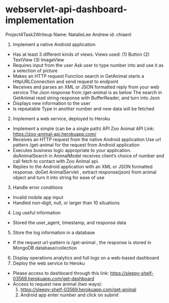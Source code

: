 # webservlet-api-dashboard-implementation
Project4Task2Writeup
Name: NatalieLee Andrew id: chiaenl
1. Implement a native Android application
  * Has at least 3 different kinds of views:
    Views used: (1) Button (2) TextView (3) ImageView
  * Requires input from the user
    Ask user to type number into and use it as a selection of picture
  * Makes an HTTP request
    Function search in GetAnimal starts a HttpURLConnection and send request to endpoint
  * Receives and parses an XML or JSON formatted reply from your web service 
    The Json response from /get-animal is as below
    The search in GetAnimal read string response with BufferReader, and turn into Json
  * Displays new information to the user
  * Is repeatable 
    Type in another number and new data will be fetched

2. Implement a web service, deployed to Heroku
  * Implement a simple (can be a single path) API
    Zoo Animal API Link: https://zoo-animal-api.herokuapp.com/ 
  * Receives an HTTP request from the native Android application Use url pattern /get-animal for the request from Android application
  * Executes business logic appropriate to your application.
    doAnimalSearch in AnimalModel receives client’s choice of number and call fetch to contact with Zoo Animal api.
  * Replies to the Android application with an XML or JSON formatted response.
    doGet AnimalServlet , extract response(json) from animal object and turn it into string for ease of use

3. Handle error conditions
  * Invalid mobile app input
  * Handled non-digit, null, or larger than 10 situations

4. Log useful information
  * Stored the user_agent, timestamp, and response data

5. Store the log information in a database
  * If the request url-pattern is /get-animal , the response is stored in MongoDB database/collection

6. Display operations analytics and full logs on a web-based dashboard
7. Deploy the web service to Heroku
  * Please access to dashboard through this link: 
    https://sleepy-shelf-03569.herokuapp.com/get-dashboard 
  * Access to request new animal (two ways):
    1) https://sleepy-shelf-03569.herokuapp.com/get-animal 
    2) Android app enter number and click on submit
